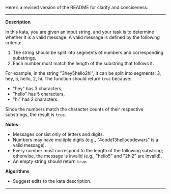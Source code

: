 Here’s a revised version of the README for clarity and conciseness:

---

**Description**

In this kata, you are given an input string, and your task is to determine whether it is a valid message. A valid message is defined by the following criteria:

1. The string should be split into segments of numbers and corresponding substrings.
2. Each number must match the length of the substring that follows it.

For example, in the string "3hey5hello2hi", it can be split into segments: 3, hey, 5, hello, 2, hi. The function should return `true` because:

- "hey" has 3 characters,
- "hello" has 5 characters,
- "hi" has 2 characters.

Since the numbers match the character counts of their respective substrings, the result is `true`.

**Notes:**

- Messages consist only of letters and digits.
- Numbers may have multiple digits (e.g., "4code13hellocodewars" is a valid message).
- Every number must correspond to the length of the following substring; otherwise, the message is invalid (e.g., "hello5" and "2hi2" are invalid).
- An empty string should return `true`.

**Algorithms**

- Suggest edits to the kata description.

---
